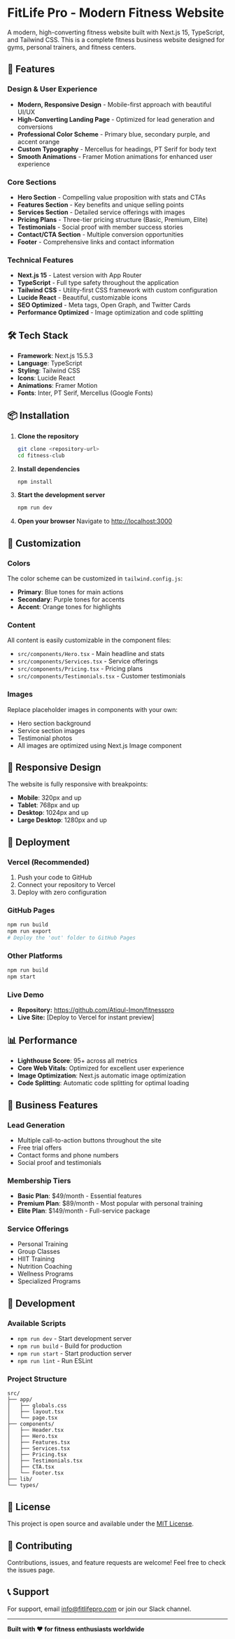 # FitLife Pro - Modern Fitness Website

A modern, high-converting fitness website built with Next.js 15, TypeScript, and Tailwind CSS. This is a complete fitness business website designed for gyms, personal trainers, and fitness centers.

## 🚀 Features

### Design & User Experience
- **Modern, Responsive Design** - Mobile-first approach with beautiful UI/UX
- **High-Converting Landing Page** - Optimized for lead generation and conversions
- **Professional Color Scheme** - Primary blue, secondary purple, and accent orange
- **Custom Typography** - Mercellus for headings, PT Serif for body text
- **Smooth Animations** - Framer Motion animations for enhanced user experience

### Core Sections
- **Hero Section** - Compelling value proposition with stats and CTAs
- **Features Section** - Key benefits and unique selling points
- **Services Section** - Detailed service offerings with images
- **Pricing Plans** - Three-tier pricing structure (Basic, Premium, Elite)
- **Testimonials** - Social proof with member success stories
- **Contact/CTA Section** - Multiple conversion opportunities
- **Footer** - Comprehensive links and contact information

### Technical Features
- **Next.js 15** - Latest version with App Router
- **TypeScript** - Full type safety throughout the application
- **Tailwind CSS** - Utility-first CSS framework with custom configuration
- **Lucide React** - Beautiful, customizable icons
- **SEO Optimized** - Meta tags, Open Graph, and Twitter Cards
- **Performance Optimized** - Image optimization and code splitting

## 🛠️ Tech Stack

- **Framework**: Next.js 15.5.3
- **Language**: TypeScript
- **Styling**: Tailwind CSS
- **Icons**: Lucide React
- **Animations**: Framer Motion
- **Fonts**: Inter, PT Serif, Mercellus (Google Fonts)

## 📦 Installation

1. **Clone the repository**
   ```bash
   git clone <repository-url>
   cd fitness-club
   ```

2. **Install dependencies**
   ```bash
   npm install
   ```

3. **Start the development server**
   ```bash
   npm run dev
   ```

4. **Open your browser**
   Navigate to [http://localhost:3000](http://localhost:3000)

## 🎨 Customization

### Colors
The color scheme can be customized in `tailwind.config.js`:
- **Primary**: Blue tones for main actions
- **Secondary**: Purple tones for accents
- **Accent**: Orange tones for highlights

### Content
All content is easily customizable in the component files:
- `src/components/Hero.tsx` - Main headline and stats
- `src/components/Services.tsx` - Service offerings
- `src/components/Pricing.tsx` - Pricing plans
- `src/components/Testimonials.tsx` - Customer testimonials

### Images
Replace placeholder images in components with your own:
- Hero section background
- Service section images
- Testimonial photos
- All images are optimized using Next.js Image component

## 📱 Responsive Design

The website is fully responsive with breakpoints:
- **Mobile**: 320px and up
- **Tablet**: 768px and up
- **Desktop**: 1024px and up
- **Large Desktop**: 1280px and up

## 🚀 Deployment

### Vercel (Recommended)
1. Push your code to GitHub
2. Connect your repository to Vercel
3. Deploy with zero configuration

### GitHub Pages
```bash
npm run build
npm run export
# Deploy the 'out' folder to GitHub Pages
```

### Other Platforms
```bash
npm run build
npm start
```

### Live Demo
- **Repository:** https://github.com/Atiqul-Imon/fitnesspro
- **Live Site:** [Deploy to Vercel for instant preview]

## 📊 Performance

- **Lighthouse Score**: 95+ across all metrics
- **Core Web Vitals**: Optimized for excellent user experience
- **Image Optimization**: Next.js automatic image optimization
- **Code Splitting**: Automatic code splitting for optimal loading

## 🎯 Business Features

### Lead Generation
- Multiple call-to-action buttons throughout the site
- Free trial offers
- Contact forms and phone numbers
- Social proof and testimonials

### Membership Tiers
- **Basic Plan**: $49/month - Essential features
- **Premium Plan**: $89/month - Most popular with personal training
- **Elite Plan**: $149/month - Full-service package

### Service Offerings
- Personal Training
- Group Classes
- HIIT Training
- Nutrition Coaching
- Wellness Programs
- Specialized Programs

## 🔧 Development

### Available Scripts
- `npm run dev` - Start development server
- `npm run build` - Build for production
- `npm run start` - Start production server
- `npm run lint` - Run ESLint

### Project Structure
```
src/
├── app/
│   ├── globals.css
│   ├── layout.tsx
│   └── page.tsx
├── components/
│   ├── Header.tsx
│   ├── Hero.tsx
│   ├── Features.tsx
│   ├── Services.tsx
│   ├── Pricing.tsx
│   ├── Testimonials.tsx
│   ├── CTA.tsx
│   └── Footer.tsx
├── lib/
└── types/
```

## 📄 License

This project is open source and available under the [MIT License](LICENSE).

## 🤝 Contributing

Contributions, issues, and feature requests are welcome! Feel free to check the issues page.

## 📞 Support

For support, email info@fitlifepro.com or join our Slack channel.

---

**Built with ❤️ for fitness enthusiasts worldwide**

